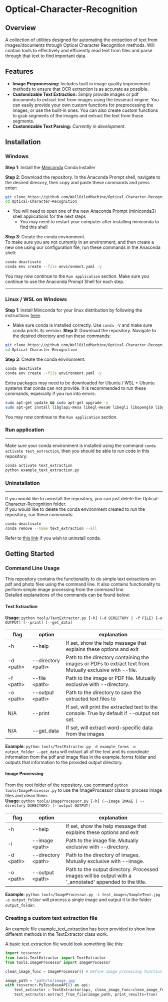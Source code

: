# Optical-Character-Recognition

## Overview
A collection of utilities designed for automating the extraction of text from images/documents through Optical Character Recognition methods.
Will contain tools to effectively and efficiently read text from files and parse through that text to find important data.

## Features
- **Image Preprocessing:** Includes built in image quality improvement methods to ensure that OCR extraction is as accurate as possible.
- **Customizable Text Extraction:** Simply provide images or pdf documents to extract text from images using the tesseract engine. You can easily provide your own custom functions for preprocessing the images, or use the built-in ones. You can also create custom functions to grab segments of the images and extract the text from those segments.
- **Customizable Text Parsing:** *Currently in development*. 

## Installation
### Windows
**Step 1**: Install the [Miniconda](https://docs.anaconda.com/miniconda/miniconda-install/) Conda Installer  

**Step 2**: Download the repository. In the Anaconda Prompt shell, navigate to the desired direcory, then copy and paste these commands and press enter:
```bash
git clone https://github.com/WellOiledMachine/Optical-Character-Recognition.git
cd Optical-Character-Recognition
```
- You will need to open one of the new Anaconda Prompt (miniconda3) shell applications for the next steps
   - You may need to restart your computer after installing miniconda to find this shell
 
**Step 3**: Create the conda environment.  
To make sure you are not currently in an environment, and then create a new one using our configuration file, run these commands in the Anaconda shell:
```bash
conda deactivate
conda env create --file environment.yaml -y
```
You may now continue to the `Run application` section. Make sure you continue to use the Anaconda Prompt Shell for each step.

---

### Linux / WSL on Windows
**Step 1**: Install Miniconda for your linux distribution by following the instructions [here](https://docs.anaconda.com/miniconda/).
- Make sure conda is installed correctly. Use `conda -V` and make sure conda prints its version.
**Step 2**: Download the repository. Navigate to the desired directory and run these commands:
```bash
git clone https://github.com/WellOiledMachine/Optical-Character-Recognition.git
cd Optical-Character-Recognition
```
**Step 3**: Create the conda environment:
```bash
conda deactivate
conda env create --file environment.yaml -y
```

Extra packages may need to be downloaded for Ubuntu / WSL + Ubuntu systems that conda can not provide. It is recommended to run these commands, especially if you run into errors:
```bash
sudo apt-get update && sudo apt-get upgrade -y
sudo apt-get install libglapi-mesa libegl-mesa0 libegl1 libopengl0 libgl1-mesa-glx -y
```
You may now continue to the `Run application` section.

### Run application

---

Make sure your conda environment is installed using the command `conda activate text_extraction`, then you should be able to run code in this repository:
```bash
conda activate text_extraction
python example_text_extraction.py
```

### Uninstallation

---

If you would like to uninstall the repository, you can just delete the Optical-Character-Recognition folder.  
If you would like to delete the conda environment created to run the repository, run these commands:
```bash
conda deactivate
conda remove --name text_extraction --all
```

Refer to [this link](https://docs.anaconda.com/anaconda/install/uninstall/) if you wish to uninstall conda.

## Getting Started
### Command Line Usage
This repository contains the functionality to do simple text extractions on pdf and photo files using the command line. It also contains functionality to perform simple image processing from the command line.  
Detailed explanations of the commands can be found below:
#### Text Extraction  
**Usage**: `python tools/TextExtractor.py [-h] (-d DIRECTORY | -f FILE) [-o OUTPUT] [--print] [--get_data]`

| flag  | option | explanation |
| ------ | -------------- | --- |
| -h | --help | If set, show the help message that explains these options and exit |  
| -d \<path\> | --directory \<path\> | Path to the directory containing the images or PDFs to extract text from. Mutually exclusive with --file. |  
| -f \<path\> | --file \<path\> | Path to the image or PDF file. Mutually exclusive with --directory.|  
| -o \<path\> | --output \<path\> | Path to the directory to save the extracted text files to |  
| N/A | --print | If set, will print the extracted text to the console. True by default if --output not set. |  
| N/A | --get_data | If set, will extract word-specific data from the images |  

**Example**: `python tools/TextExtractor.py -d example_forms -o output_folder --get_data` will extract all of the text and its coordinate information from the pdf and image files in the example_forms folder and outputs that information to the provided output directory.
#### Image Processing
From the root folder of the repository, use command `python tools/ImageProcessor.py` to use the ImageProcessor class to process image files and clean them.  
**Usage**: `python tools/ImageProcessor.py [-h] (--image IMAGE | --directory DIRECTORY) [--output OUTPUT]`

| flag  | option | explanation |
| ------ | ------------- | --- |
| -h | --help | If set, show the help message that explains these options and exit |  
| -i | --image \<path\> | Path to the image file. Mutually exclusive with --directory. |
| -d \<path\> | --directory \<path\> | Path to the directory of images. Mutually exclusive with --image. |
| -o \<path\> | --output \<path\> | Path to the output directory. Processed images will be output with a '_annotated' appended to the title. |

**Example**: `python tools/ImageProcessor.py -i test_images/SampleText.jpg -o output_folder` will process a single image and output it to the folder `output_folder`.


### Creating a custom text extraction file
An example file [example_text_extraction](example_text_extraction.py) has been provided to show how different methods in the TextExtractor class work.

A basic text extraction file would look something like this:

```py
import tesserocr
from tools.TextExtractor import TextExtractor
from tools.ImageProcessor import ImageProcessor

clean_image_func = ImageProcessor() # Define image processing function with default arguments 

image_path = 'path/to/image.jpg'
with tesserocr.PyTessBaseAPI() as api:
    text_extractor = TextExtractor(api, clean_image_func=clean_image_func)
    text_extractor.extract_from_file(image_path, print_results=True)
```

